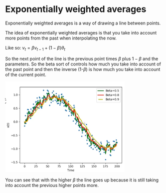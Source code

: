 # Exponentially weighted averages
Exponentially weighted averages is a way of drawing a line between points. 

The idea of exponentially weighted averages is that you take into account more points from the past when interpolating the now. 

Like so: $v_{t}=\beta v_{t-1} + (1-\beta)\theta_{t}$

So the next point of the line is the previous point times $\beta$ plus $1-\beta$  and the parameters. So the beta sort of controls how much you take into account of the past point and then the inverse  (1-$\beta$) is how much you take into account of the current point. 

![Exponentially weighted averages](images/Pasted%20image%2020220611174051.png)

You can see that with the higher $\beta$ the line goes up because it is still taking into account the previous higher points more.